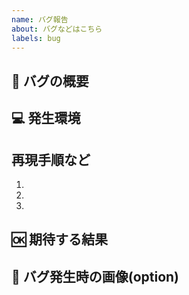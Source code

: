 ```yaml
---
name: バグ報告
about: バグなどはこちら
labels: bug
---
```


## 🐛 バグの概要

## 💻 発生環境

## 再現手順など
1. 
2. 
3. 

## 🆗 期待する結果

## 📎 バグ発生時の画像(option)
